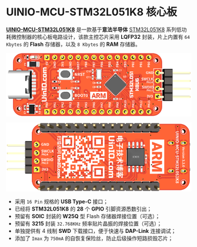 # UINIO-MCU-STM32L051K8 核心板

[**UINIO-MCU-STM32L051K8**](https://github.com/uinika/UINIO-MCU-STM32L051K8) 是一款基于**意法半导体** [STM32L051K8](https://www.st.com/en/microcontrollers-microprocessors/stm32l051k8.html) 系列低功耗微控制器的核心板电路设计，该款主控芯片采用 **LQFP32** 封装，片上内置有 `64 Kbytes` 的 **Flash** 存储器，以及 `8 Kbytes` 的 **RAM** 存储器。

![](./Images/PCB-3D-1.png)

![](./Images/PCB-3D-2.png)

- 采用 `16 Pin` 规格的 **USB Type-C** 接口；
- 已经将 **STM32L051K8** 的 **28** 个 **GPIO** 引脚资源悉数引出；
- 预留有 **SOIC** 封装的 **W25Q** 型 Flash 存储器焊接位置（可选）；
- 预留有 **3215** 封装 `32.768KHz` 频率贴片晶振的焊接位置（可选）；
- 单独提供有 4 线制 **SWD** 下载接口，便于快速与 **DAP-Link** 连接调试；
- 添加了 `Imax` 为 `750mA` 的自恢复保险丝，防止后级操作短路损毁芯片；
